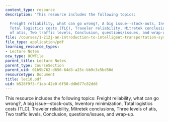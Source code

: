 ```yaml
---
content_type: resource
description: 'This resource includes the following topics:

  Freight reliability, what can go wrong?, A big issue--stock-outs, Inventory minimization,
  Total logistics costs (TLC), Traveler reliability, Mitretek conclusions, Three levels
  of atis, Two traffic levels, Conclusion, questions/issues, and wrap-up.'
file: /courses/1-212j-an-introduction-to-intelligent-transportation-systems-spring-2005/b528f9f3f1ab42e06f50ddb677c82dd8_lec10.pdf
file_type: application/pdf
learning_resource_types:
- Lecture Notes
ocw_type: OCWFile
parent_title: Lecture Notes
parent_type: CourseSection
parent_uid: 01b9b762-d656-64d3-a25c-bb9c3c5bd50d
resourcetype: Document
title: lec10.pdf
uid: b528f9f3-f1ab-42e0-6f50-ddb677c82dd8
---
```

This resource includes the following topics:
Freight reliability, what can go wrong?, A big issue--stock-outs, Inventory minimization, Total logistics costs (TLC), Traveler reliability, Mitretek conclusions, Three levels of atis, Two traffic levels, Conclusion, questions/issues, and wrap-up.